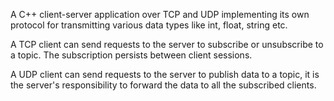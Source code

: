 A C++ client-server application over TCP and UDP implementing its own protocol
for transmitting various data types like int, float, string etc.

A TCP client can send requests to the server to subscribe or unsubscribe to
a topic. The subscription persists between client sessions.

A UDP client can send requests to the server to publish data to a topic, it
is the server's responsibility to forward the data to all the subscribed
clients.
